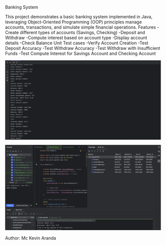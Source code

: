 Banking System

This project demonstrates a basic banking system implemented in Java, leveraging Object-Oriented Programming (OOP) principles
manage accounts, transactions, and simulate simple financial operations.
Features
-Create different types of accounts (Savings, Checking)
-Deposit and Withdraw
-Compute interest based on account type
-Display account details
-Check Balance
Unit Test cases
-Verify Account Creation
-Test Deposit Accuracy
-Test Withdraw Accuracy
-Test Withdraw with Insufficient Funds
-Test Compute Interest for Savings Account and Checking Account

![img.png](https://github.com/Gmckevz/TU-Java-Session2-OOP-UnitTesting/blob/55b38e4f50c27bc4dc735b4e0035b005ae3ad298/image/Bank%20System%20Output%201.png)

![img.png](https://github.com/Gmckevz/TU-Java-Session2-OOP-UnitTesting/blob/55b38e4f50c27bc4dc735b4e0035b005ae3ad298/image/Bank%20System%20Output%202.png)

Author: Mc Kevin Aranda
